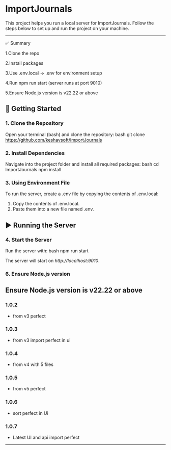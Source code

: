# ImportJournals

This project helps you run a local server for ImportJournals. Follow the steps below to set up and run the project on your machine.

---

✅ Summary

1.Clone the repo

2.Install packages

3.Use .env.local → .env for environment setup

4.Run npm run start (server runs at port 9010)

5.Ensure Node.js version is v22.22 or above


## 🚀 Getting Started

### 1. Clone the Repository
Open your terminal (bash) and clone the repository:
bash
git clone https://github.com/keshavsoft/ImportJournals


### 2. Install Dependencies
Navigate into the project folder and install all required packages:
bash
cd ImportJournals
npm install


### 3. Using Environment File
To run the server, create a .env file by copying the contents of .env.local:
1. Copy the contents of .env.local.
2. Paste them into a new file named .env.

## ▶ Running the Server

### 4. Start the Server
Run the server with:
bash
npm run start

The server will start on *http://localhost:9010*.

### 6. Ensure Node.js version 
Ensure Node.js version is v22.22 or above
---

### 1.0.2

- from v3 perfect

### 1.0.3

- from v3 import perfect in ui

### 1.0.4

- from v4 with 5 files

### 1.0.5

- from v5 perfect

### 1.0.6

- sort perfect in Ui

### 1.0.7

- Latest UI and api import perfect

---
